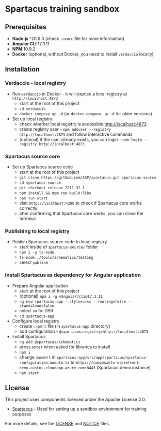 # Spartacus training sandbox

## Prerequisites

- **Node.js** ^20.9.0 (check `.nvmrc` file for more information)
- **Angular CLI** 17.3.11
- **NPM** 10.9.2
- **Docker** (optional, without Docker, you need to install `verdaccio` locally)

## Installation

### Verdaccio - local registry

- Run `verdaccio` in Docker - it will expose a local registry at `http://localhost:4873`
  - start at the root of this project
  - `cd verdaccio`
  - `docker compose up -d` (or `docker-compose up -d` for older versions)
- Set up local registry
  - check whether local registry is accessible [http://localhost:4873]()
  - create registry user - `npm adduser --registry http://localhost:4873` and follow interactive commands
  - (optional) if the user already exists, you can login - `npm login --registry http://localhost:4873`

### Spartacus source core

- Set up Spartacus source code
  - start at the root of this project
  - `git clone https://github.com/SAP/spartacus.git spartacus-source`
  - `cd spartacus-source`
  - `git checkout release-2211.32.1`
  - `npm install && npm run build:libs`
  - `npm run start`
  - visit `http://localhost:4200` to check if Spartacus core works correctly
  - after confirming that Spartacus core works, you can close the terminal

### Publishing to local registry

- Publish Spartacus source code to local registry
  - start inside of `spartacus-source/` folder
  - `npm i -g ts-node`
  - `ts-node ./tools/schematics/testing`
  - select `publish`

### Install Spartacus as dependency for Angular application

- Prepare Angular application
  - start at the root of this project
  - (optional) `npm i -g @angular/cli@17.3.11`
  - `ng new spartacus-app --style=scss --routing=false --standalone=false`
  - select `no` for SSR
  - `cd spartacus-app`
- Configure local registry
  - create `.npmrc` file (in `spartacus-app` directory)
  - add configuration - `@spartacus:registry=http://localhost:4873`
- Install Spartacus
  - `ng add @spartacus/schematics`
  - press `enter` when asked for libraries to install
  - `npm i`
  - change `baseUrl` in `spartacus-app/src/app/spartacus/spartacus-configuration.module.ts` to `https://composable-storefront-demo.eastus.cloudapp.azure.com:8443` (Spartacus demo instance)
  - `npm start`

## License

This project uses components licensed under the Apache License 2.0.

- [Spartacus](https://github.com/SAP/spartacus) - Used for setting up a sandbox environment for training purposes

For more details, see the [LICENSE](./LICENSE.md) and [NOTICE](./NOTICE.md) files.
